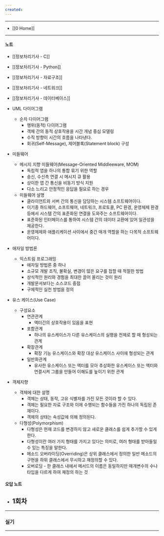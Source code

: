```yaml
---
created:
---
```


---
- [[0 Home]]
---
#### 노트

- [[정보처리기사 - C]]
- [[정보처리기사 - Python]]
- [[정보처리기사 - 자료구조]]
- [[정보처리기사 - 네트워크]]
- [[정보처리기사 - 데이터베이스]]

- UML 다이어그램
	- 순차 다이어그램
		- 행위(동적) 다이어그램
		- 객체 간의 동적 상호작용을 시간 개념 중심 모델링
		- 수직 방향이 시간의 흐름을 나타낸다.
		- 회귀(Self-Message), 제어블록(Statement block) 구성
		  
- 미들웨어
	- 메시지 지향 미들웨어(Message-Oriented Middleeware, MOM)
		- 독립적 앱을 하나의 통합 묶기 위한 역할
		- 송신, 수신측 연결 시 메시지 큐 활용
		- 상이한 앱 간 통신을 비동기 방식 지원
		- 다소 느리고 안정적인 응답을 필요로 하는 경우
	- 미들웨어 설명
		- 클라이언트와 서버 간의 통신을 담당하는 시스템 소프트웨어이다.  
		- 이기종 하드웨어, 소프트웨어, 네트워크, 프로토콜, PC 환경, 운영체제 환경 등에서 시스템 간의 표준화된 연결을 도와주는 소프트웨어이다.  
		- 표준화된 인터페이스를 통하여 시스템 간의 데이터 교환에 있어 일관성을 제공한다.  
		- 운영체제와 애플리케이션 사이에서 중간 매개 역할을 하는 다목적 소프트웨어이다.
		  
- 애자일 방법론
	- 익스트림 프로그래밍
		- 애자일 방법론 중 하나
		- 소규모 개발 조직, 불확실, 변경이 많은 요구를 접할 때 적절한 방법
		- 상식적인 원리와 경험을 최대한 끌어 올리는 것이 원리
		- 개발문서보다는 소스코드 중점
		- 구체적인 실천 방법을 정의
		  
- 유스 케이스(Use Case)
	- 구성요소
		- 연관관계
			- 액터간의 상호작용이 있음을 표현
		- 포함관계
			- 하나의 유스케이스가 다른 유스케이스의 실행을 전제로 할 때 형성되는 관계
		- 확장관계
			- 확장 기능 유스케이스와 확장 대상 유스케이스 사이에 형성되는 관계
		- 일반화관계
			- 유사한 유스케이스 또는 액터를 모아 추상화한 유스케이스 또는 액터와 연결시켜 그룹을 만들어 이해도를 높이기 위한 관계
	
- 객체지향
	- 객체에 대한 설명
		- 객체는 상태, 동작, 고유 식별자를 가진 모든 것이라 할 수 있다.
		- 객체는 필요한 자료 구조와 이에 수행되는 함수들을 가진 하나의 독립된 존재이다.
		- 객체의 상태는 속성값에 의해 정의된다.
	- 다형성(Polymorphism)
		- 다형성은 현재 코드를 변경하지 않고 새로운 클래스를 쉽게 추가할 수 있게 한다.
		- 다형성이란 여러 가지 형태를 가지고 있다는 의미로, 여러 형태를 받아들일 수 있는 특징을 말한다.
		- 메소드 오버라이딩(Overriding)은 상위 클래스에서 정의한 일반 메소드의 구현을 하위 클래스에서 무시하고 재정의할 수 있다.
		- 오버로딩 - 한 클래스 내에서 메서드의 이름은 동일하지만 매개변수의 수나 타입을 다르게 하여 재정의 하는 것

#### 오답 노트 

- 1회차
	- 

---
### 실기




---